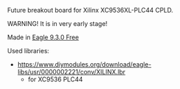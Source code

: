 Future breakout board for Xilinx XC9536XL-PLC44 CPLD.

WARNING! It is in very early stage!

Made in [Eagle 9.3.0 Free][Eagle 9.3.0 Free]

Used libraries:

- https://www.diymodules.org/download/eagle-libs/usr/0000002221/conv/XILINX.lbr
  - for XC9536 PLC44


[Eagle 9.3.0 Free]: https://www.autodesk.com/products/eagle/free-download
